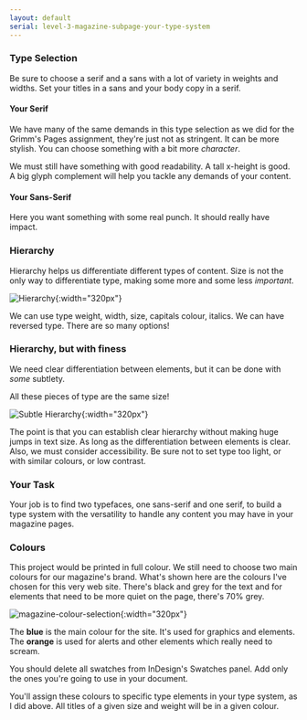 ```yaml
---
layout: default
serial: level-3-magazine-subpage-your-type-system
---
```

### Type Selection

Be sure to choose a serif and a sans with a lot of variety in weights and widths. Set your titles in a sans and your body copy in a serif.

#### Your Serif

We have many of the same demands in this type selection as we did for the Grimm's Pages assignment, they're just not as stringent. It can be more stylish. You can choose something with a bit more *character*.

We must still have something with good readability. A tall x-height is good. A big glyph complement will help you tackle any demands of your content.

#### Your Sans-Serif

Here you want something with some real punch. It should really have impact.

### Hierarchy

Hierarchy helps us differentiate different types of content. Size is not the only way to differentiate type, making some more and some less *important*.

![Hierarchy]({{site.url}}/svg/hierarchy.svg "Hierarchy"){:width="320px"}

We can use type weight, width, size, capitals colour, italics. We can have reversed type. There are so many options!

### Hierarchy, but with finess

We need clear differentiation between elements, but it can be done with *some* subtlety.

All these pieces of type are the same size!

![Subtle Hierarchy]({{site.url}}/svg/hierarchy-subtle.svg "Subtle Hierarchy"){:width="320px"}

The point is that you can establish clear hierarchy without making huge jumps in text size. As long as the differentiation between elements is clear. Also, we must consider accessibility. Be sure not to set type too light, or with similar colours, or low contrast.

### Your Task

Your job is to find two typefaces, one sans-serif and one serif, to build a type system with the versatility to handle any content you may have in your magazine pages.

### Colours

This project would be printed in full colour. We still need to choose two main colours for our magazine's brand. What's shown here are the colours I've chosen for this very web site. There's black and grey for the text and for elements that need to be more quiet on the page, there's 70% grey.

![magazine-colour-selection]({{site.url}}/svg/magazine-colour-selection.svg "magazine-colour-selection"){:width="320px"}

The <span class="blue">**blue**</span> is the main colour for the site. It's used for graphics and elements. The <span class="orange">**orange**</span> is used for alerts and other elements which really need to scream.

You should delete all swatches from InDesign's Swatches panel. Add only the ones you're going to use in your document.

You'll assign these colours to specific type elements in your type system, as I did above. All titles of a given size and weight will be in a given colour.